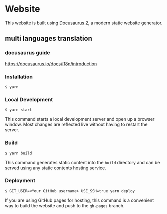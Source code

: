 # Website

This website is built using [Docusaurus 2](https://v2.docusaurus.io/), a modern static website generator.

## multi languages translation 

### docusaurus guide 

https://docusaurus.io/docs/i18n/introduction



### Installation

```
$ yarn
```

### Local Development

```
$ yarn start
```

This command starts a local development server and open up a browser window. Most changes are reflected live without having to restart the server.

### Build

```
$ yarn build
```

This command generates static content into the `build` directory and can be served using any static contents hosting service.

### Deployment

```
$ GIT_USER=<Your GitHub username> USE_SSH=true yarn deploy
```

If you are using GitHub pages for hosting, this command is a convenient way to build the website and push to the `gh-pages` branch.
